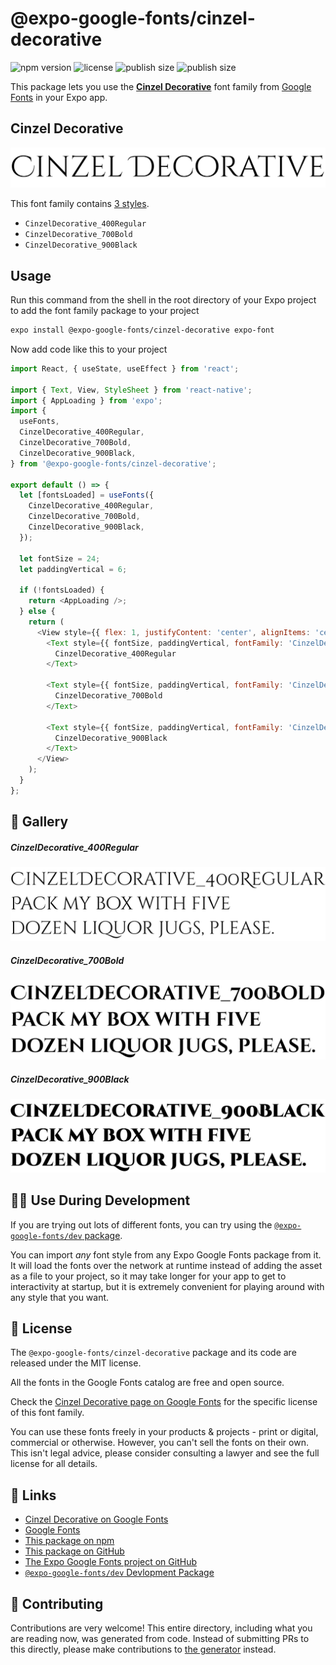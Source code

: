 # @expo-google-fonts/cinzel-decorative

![npm version](https://flat.badgen.net/npm/v/@expo-google-fonts/cinzel-decorative)
![license](https://flat.badgen.net/github/license/expo/google-fonts)
![publish size](https://flat.badgen.net/packagephobia/install/@expo-google-fonts/cinzel-decorative)
![publish size](https://flat.badgen.net/packagephobia/publish/@expo-google-fonts/cinzel-decorative)

This package lets you use the [**Cinzel Decorative**](https://fonts.google.com/specimen/Cinzel+Decorative) font family from [Google Fonts](https://fonts.google.com/) in your Expo app.

## Cinzel Decorative

![Cinzel Decorative](./font-family.png)

This font family contains [3 styles](#-gallery).

- `CinzelDecorative_400Regular`
- `CinzelDecorative_700Bold`
- `CinzelDecorative_900Black`

## Usage

Run this command from the shell in the root directory of your Expo project to add the font family package to your project
```sh
expo install @expo-google-fonts/cinzel-decorative expo-font
```

Now add code like this to your project
```js
import React, { useState, useEffect } from 'react';

import { Text, View, StyleSheet } from 'react-native';
import { AppLoading } from 'expo';
import {
  useFonts,
  CinzelDecorative_400Regular,
  CinzelDecorative_700Bold,
  CinzelDecorative_900Black,
} from '@expo-google-fonts/cinzel-decorative';

export default () => {
  let [fontsLoaded] = useFonts({
    CinzelDecorative_400Regular,
    CinzelDecorative_700Bold,
    CinzelDecorative_900Black,
  });

  let fontSize = 24;
  let paddingVertical = 6;

  if (!fontsLoaded) {
    return <AppLoading />;
  } else {
    return (
      <View style={{ flex: 1, justifyContent: 'center', alignItems: 'center' }}>
        <Text style={{ fontSize, paddingVertical, fontFamily: 'CinzelDecorative_400Regular' }}>
          CinzelDecorative_400Regular
        </Text>

        <Text style={{ fontSize, paddingVertical, fontFamily: 'CinzelDecorative_700Bold' }}>
          CinzelDecorative_700Bold
        </Text>

        <Text style={{ fontSize, paddingVertical, fontFamily: 'CinzelDecorative_900Black' }}>
          CinzelDecorative_900Black
        </Text>
      </View>
    );
  }
};

```

## 🔡 Gallery

##### CinzelDecorative_400Regular
![CinzelDecorative_400Regular](./CinzelDecorative_400Regular.ttf.png)

##### CinzelDecorative_700Bold
![CinzelDecorative_700Bold](./CinzelDecorative_700Bold.ttf.png)

##### CinzelDecorative_900Black
![CinzelDecorative_900Black](./CinzelDecorative_900Black.ttf.png)


## 👩‍💻 Use During Development

If you are trying out lots of different fonts, you can try using the [`@expo-google-fonts/dev` package](https://github.com/expo/google-fonts/tree/master/font-packages/dev#readme).

You can import *any* font style from any Expo Google Fonts package from it. It will load the fonts
over the network at runtime instead of adding the asset as a file to your project, so it may take longer
for your app to get to interactivity at startup, but it is extremely convenient
for playing around with any style that you want.

## 📖 License

The `@expo-google-fonts/cinzel-decorative` package and its code are released under the MIT license.

All the fonts in the Google Fonts catalog are free and open source.

Check the [Cinzel Decorative page on Google Fonts](https://fonts.google.com/specimen/Cinzel+Decorative) for the specific license of this font family.

You can use these fonts freely in your products & projects - print or digital, commercial or otherwise. However, you can't sell the fonts on their own. This isn't legal advice, please consider consulting a lawyer and see the full license for all details.

## 🔗 Links

- [Cinzel Decorative on Google Fonts](https://fonts.google.com/specimen/Cinzel+Decorative)
- [Google Fonts](https://fonts.google.com/)
- [This package on npm](https://www.npmjs.com/package/@expo-google-fonts/cinzel-decorative)
- [This package on GitHub](https://github.com/expo/google-fonts/tree/master/font-packages/cinzel-decorative)
- [The Expo Google Fonts project on GitHub](https://github.com/expo/google-fonts)
- [`@expo-google-fonts/dev` Devlopment Package](https://github.com/expo/google-fonts/tree/master/font-packages/dev)

## 🤝 Contributing

Contributions are very welcome! This entire directory, including what you are reading now, was generated from code. Instead of submitting PRs to this directly, please make contributions to [the generator](https://github.com/expo/google-fonts/tree/master/packages/generator) instead.
